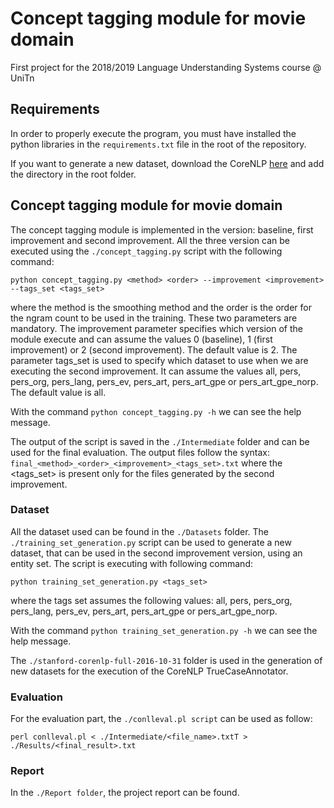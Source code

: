 # Concept tagging module for movie domain 
First project for the 2018/2019 Language Understanding Systems course @ UniTn 

## Requirements 
In order to properly execute the program, you must have installed the python libraries in the `requirements.txt` file in the root of the repository. 

If you want to generate a new dataset, download the CoreNLP [here](http://nlp.stanford.edu/software/stanford-corenlp-full-2016-10-31.zip) and add the directory in the root folder. 

## Concept tagging module for movie domain 
The concept tagging module is implemented in the version: baseline, first improvement and second improvement. All the three version can be executed using the `./concept_tagging.py` script with the following command: 

`python concept_tagging.py <method> <order> --improvement <improvement>  --tags_set <tags_set>`

where the method is the smoothing method and the order is the order for the ngram count to be used in the training. These two parameters are mandatory. The improvement parameter specifies which version of the module execute and can assume the values 0 (baseline), 1 (first improvement) or 2 (second improvement). The default value is 2. The parameter tags_set is used to specify which dataset to use when we are executing the second improvement. It can assume the values all, pers, pers_org, pers_lang, pers_ev, pers_art, pers_art_gpe or pers_art_gpe_norp. The default value is all. 

With the command `python concept_tagging.py -h` we can see the help message. 

The output of the script is saved in the `./Intermediate` folder and can be used for the final evaluation. The output files follow the syntax: `final_<method>_<order>_<improvement>_<tags_set>.txt` where the <tags_set> is present only for the files generated by the second improvement. 

### Dataset 
All the dataset used can be found in the `./Datasets` folder. The `./training_set_generation.py` script can be used to generate a new dataset, that can be used in the second improvement version, using an entity set. The script is executing with following command: 

`python training_set_generation.py <tags_set>`

where the tags set assumes the following values: all, pers, pers_org, pers_lang, pers_ev, pers_art, pers_art_gpe or pers_art_gpe_norp. 

With the command `python training_set_generation.py -h` we can see the help message. 

The `./stanford-corenlp-full-2016-10-31` folder is used in the generation of new datasets for the execution of the CoreNLP TrueCaseAnnotator.

### Evaluation 
For the evaluation part, the `./conlleval.pl script` can be used as follow:  

`perl conlleval.pl < ./Intermediate/<file_name>.txtT > ./Results/<final_result>.txt`

### Report 
In the `./Report folder`, the project report can be found. 

 
